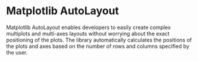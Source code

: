 # Matplotlib AutoLayout
Matplotlib AutoLayout enables developers to easily create complex multiplots and multi-axes layouts without worrying about the exact positioning of the plots. The library automatically calculates the positions of the plots and axes based on the number of rows and columns specified by the user.